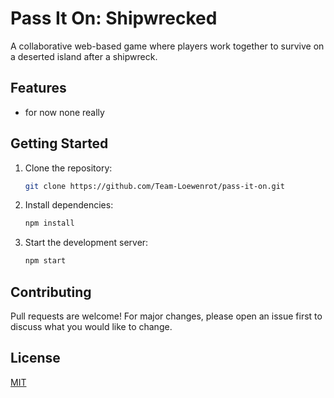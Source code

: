 # Pass It On: Shipwrecked

A collaborative web-based game where players work together to survive on a deserted island after a shipwreck.

## Features

- for now none really
## Getting Started

1. Clone the repository:
    ```bash
    git clone https://github.com/Team-Loewenrot/pass-it-on.git
    ```
2. Install dependencies:
    ```bash
    npm install
    ```
3. Start the development server:
    ```bash
    npm start
    ```

## Contributing

Pull requests are welcome! For major changes, please open an issue first to discuss what you would like to change.

## License

[MIT](LICENSE)